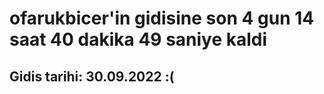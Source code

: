 # ofarukbicer'in gidisine son 4 gun 14 saat 40 dakika 49 saniye kaldi

## Gidis tarihi: 30.09.2022 :(